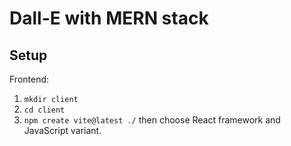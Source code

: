 # Dall-E with MERN stack

## Setup

Frontend:
1. `mkdir client`
2. `cd client`
3. `npm create vite@latest ./` then choose React framework and JavaScript variant.
